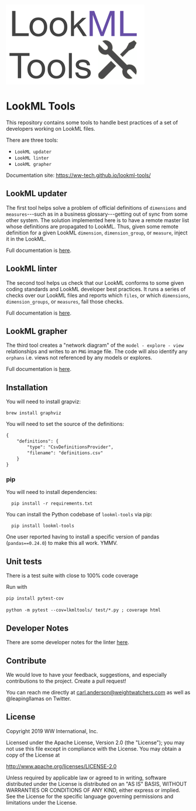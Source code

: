 ![](img/lookmltools.png)

# LookML Tools

This repository contains some tools to handle best practices of a set of developers working on LookML files.

There are three tools: 

 - `LookML updater`
 - `LookML linter`
 - `LookML grapher`

 Documentation site: https://ww-tech.github.io/lookml-tools/

## LookML updater
The first tool helps solve a problem of official definitions of `dimensions` and `measures`---such as in a business glossary---getting out of sync from some other system. The solution implemented here is to have a remote master list whose definitions are propagated to LookML. Thus, given some remote definition for a given LookML `dimension`, `dimension_group`, or `measure`, inject it in the LookML.

Full documentation is [here](README_UPDATER.md).


## LookML linter
The second tool helps us check that our LookML conforms to some given coding standards and LookML developer best practices. It runs a series of checks over our LookML files and reports which `files`, or which `dimensions`, `dimension_groups`, or `measures`, fail those checks.

Full documentation is [here](README_LINTER.md).

## LookML grapher
The third tool creates a "network diagram" of the `model - explore - view` relationships and writes to an `PNG` image file. The code will also identify any `orphans` i.e. views not referenced by any models or explores.

Full documentation is [here](README_GRAPHER.md).

## Installation

You will need to install grapviz:
```
brew install graphviz
```

You will need to set the source of the definitions:
```
{
    "definitions": {
        "type": "CsvDefinitionsProvider",
        "filename": "definitions.csv"
    }
}
```

### pip
You will need to install dependencies:
```
  pip install -r requirements.txt
```

You can install the Python codebase of `lookml-tools` via pip:

```
  pip install lookml-tools
```

One user reported having to install a specific version of pandas (`pandas==0.24.0`) to make this all work. YMMV.

## Unit tests
There is a test suite with close to 100% code coverage

Run with 

```
pip install pytest-cov

python -m pytest --cov=lkmltools/ test/*.py ; coverage html
```

## Developer Notes
There are some developer notes for the linter [here](README_DEVELOPER.md).

## Contribute
We would love to have your feedback, suggestions, and especially contributions to the project. Create a pull request!

You can reach me directly at carl.anderson@weightwatchers.com as well as @leapingllamas on Twitter.

## License
Copyright 2019 WW International, Inc.

Licensed under the Apache License, Version 2.0 (the "License");
you may not use this file except in compliance with the License.
You may obtain a copy of the License at

   http://www.apache.org/licenses/LICENSE-2.0

Unless required by applicable law or agreed to in writing, software
distributed under the License is distributed on an "AS IS" BASIS,
WITHOUT WARRANTIES OR CONDITIONS OF ANY KIND, either express or implied.
See the License for the specific language governing permissions and
limitations under the License.